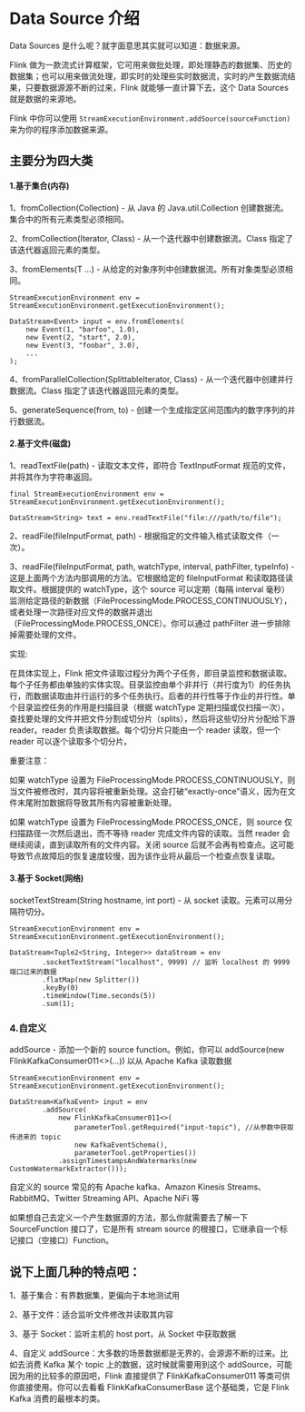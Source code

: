 # Data Source 介绍

Data Sources 是什么呢？就字面意思其实就可以知道：数据来源。

Flink 做为一款流式计算框架，它可用来做批处理，即处理静态的数据集、历史的数据集；也可以用来做流处理，即实时的处理些实时数据流，实时的产生数据流结果，只要数据源源不断的过来，Flink 就能够一直计算下去，这个 Data Sources 就是数据的来源地。

Flink 中你可以使用 `StreamExecutionEnvironment.addSource(sourceFunction)` 来为你的程序添加数据来源。

## 主要分为四大类

#### 1.基于集合(内存)

1、fromCollection(Collection) - 从 Java 的 Java.util.Collection 创建数据流。集合中的所有元素类型必须相同。

2、fromCollection(Iterator, Class) - 从一个迭代器中创建数据流。Class 指定了该迭代器返回元素的类型。

3、fromElements(T …) - 从给定的对象序列中创建数据流。所有对象类型必须相同。

```
StreamExecutionEnvironment env = StreamExecutionEnvironment.getExecutionEnvironment();

DataStream<Event> input = env.fromElements(
	new Event(1, "barfoo", 1.0),
	new Event(2, "start", 2.0),
	new Event(3, "foobar", 3.0),
	...
);
```

4、fromParallelCollection(SplittableIterator, Class) - 从一个迭代器中创建并行数据流。Class 指定了该迭代器返回元素的类型。

5、generateSequence(from, to) - 创建一个生成指定区间范围内的数字序列的并行数据流。

#### 2.基于文件(磁盘)

1、readTextFile(path) - 读取文本文件，即符合 TextInputFormat 规范的文件，并将其作为字符串返回。

```
final StreamExecutionEnvironment env = StreamExecutionEnvironment.getExecutionEnvironment();

DataStream<String> text = env.readTextFile("file:///path/to/file");
```

2、readFile(fileInputFormat, path) - 根据指定的文件输入格式读取文件（一次）。

3、readFile(fileInputFormat, path, watchType, interval, pathFilter, typeInfo) - 这是上面两个方法内部调用的方法。它根据给定的 fileInputFormat 和读取路径读取文件。根据提供的 watchType，这个 source 可以定期（每隔 interval 毫秒）监测给定路径的新数据（FileProcessingMode.PROCESS_CONTINUOUSLY），或者处理一次路径对应文件的数据并退出（FileProcessingMode.PROCESS_ONCE）。你可以通过 pathFilter 进一步排除掉需要处理的文件。

实现:

在具体实现上，Flink 把文件读取过程分为两个子任务，即目录监控和数据读取。每个子任务都由单独的实体实现。目录监控由单个非并行（并行度为1）的任务执行，而数据读取由并行运行的多个任务执行。后者的并行性等于作业的并行性。单个目录监控任务的作用是扫描目录（根据 watchType 定期扫描或仅扫描一次），查找要处理的文件并把文件分割成切分片（splits），然后将这些切分片分配给下游 reader。reader 负责读取数据。每个切分片只能由一个 reader 读取，但一个 reader 可以逐个读取多个切分片。

重要注意：

如果 watchType 设置为 FileProcessingMode.PROCESS_CONTINUOUSLY，则当文件被修改时，其内容将被重新处理。这会打破“exactly-once”语义，因为在文件末尾附加数据将导致其所有内容被重新处理。

如果 watchType 设置为 FileProcessingMode.PROCESS_ONCE，则 source 仅扫描路径一次然后退出，而不等待 reader 完成文件内容的读取。当然 reader 会继续阅读，直到读取所有的文件内容。关闭 source 后就不会再有检查点。这可能导致节点故障后的恢复速度较慢，因为该作业将从最后一个检查点恢复读取。

#### 3.基于 Socket(网络)

socketTextStream(String hostname, int port) - 从 socket 读取。元素可以用分隔符切分。

```
StreamExecutionEnvironment env = StreamExecutionEnvironment.getExecutionEnvironment();

DataStream<Tuple2<String, Integer>> dataStream = env
        .socketTextStream("localhost", 9999) // 监听 localhost 的 9999 端口过来的数据
        .flatMap(new Splitter())
        .keyBy(0)
        .timeWindow(Time.seconds(5))
        .sum(1);
```

### 4.自定义

addSource - 添加一个新的 source function。例如，你可以 addSource(new FlinkKafkaConsumer011<>(…)) 以从 Apache Kafka 读取数据

```
StreamExecutionEnvironment env = StreamExecutionEnvironment.getExecutionEnvironment();

DataStream<KafkaEvent> input = env
		.addSource(
			new FlinkKafkaConsumer011<>(
				parameterTool.getRequired("input-topic"), //从参数中获取传进来的 topic 
				new KafkaEventSchema(),
				parameterTool.getProperties())
			.assignTimestampsAndWatermarks(new CustomWatermarkExtractor()));
```

自定义的 source 常见的有 Apache kafka、Amazon Kinesis Streams、RabbitMQ、Twitter Streaming API、Apache NiFi 等



如果想自己去定义一个产生数据源的方法，那么你就需要去了解一下 SourceFunction 接口了，它是所有 stream source 的根接口，它继承自一个标记接口（空接口）Function。

## **说下上面几种的特点吧**：

1、基于集合：有界数据集，更偏向于本地测试用

2、基于文件：适合监听文件修改并读取其内容

3、基于 Socket：监听主机的 host port，从 Socket 中获取数据

4、自定义 addSource：大多数的场景数据都是无界的，会源源不断的过来。比如去消费 Kafka 某个 topic 上的数据，这时候就需要用到这个 addSource，可能因为用的比较多的原因吧，Flink 直接提供了 FlinkKafkaConsumer011 等类可供你直接使用。你可以去看看 FlinkKafkaConsumerBase 这个基础类，它是 Flink Kafka 消费的最根本的类。

